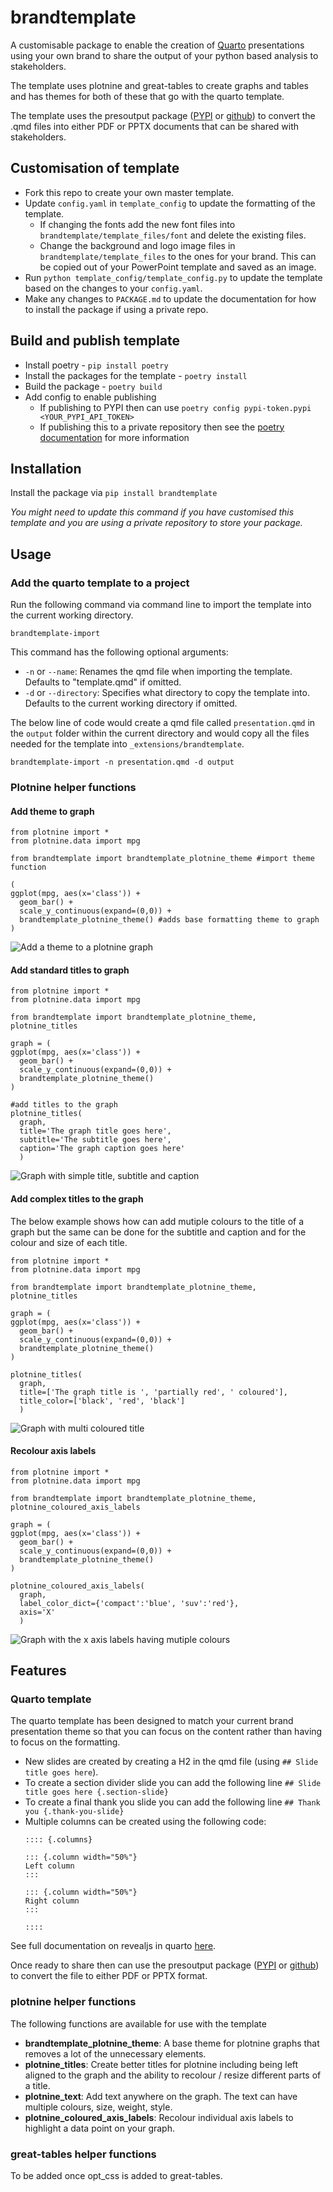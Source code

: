 # brandtemplate

A customisable package to enable the creation of [Quarto](https://quarto.org/) presentations using your own brand to share the output of your python based analysis to stakeholders. 

The template uses plotnine and great-tables to create graphs and tables and has themes for both of these that go with the quarto template.

The template uses the presoutput package ([PYPI](https://pypi.org/project/presoutput/) or [github](https://github.com/aplunket/presoutput)) to convert the .qmd files into either PDF or PPTX documents that can be shared with stakeholders.

## Customisation of template

- Fork this repo to create your own master template.
- Update `config.yaml` in `template_config` to update the formatting of the template.
  - If changing the fonts add the new font files into `brandtemplate/template_files/font` and delete the existing files.
  - Change the background and logo image files in `brandtemplate/template_files` to the ones for your brand. This can be copied out of your PowerPoint template and saved as an image.
- Run `python template_config/template_config.py` to update the template based on the changes to your `config.yaml`.
- Make any changes to `PACKAGE.md` to update the documentation for how to install the package if using a private repo.

## Build and publish template

- Install poetry - `pip install poetry`
- Install the packages for the template - `poetry install`
- Build the package - `poetry build`
- Add config to enable publishing
  - If publishing to PYPI then can use `poetry config pypi-token.pypi <YOUR_PYPI_API_TOKEN>`
  - If publishing this to a private repository then see the [poetry documentation](https://python-poetry.org/docs/repositories/#publishing-to-a-private-repository) for more information

## Installation

Install the package via `pip install brandtemplate`

*You might need to update this command if you have customised this template and you are using a private repository to store your package.*

## Usage

### Add the quarto template to a project

Run the following command via command line to import the template into the current working directory.

```{bash}
brandtemplate-import
```

This command has the following optional arguments:
- `-n` or `--name`: Renames the qmd file when importing the template. Defaults to "template.qmd" if omitted.
- `-d` or `--directory`: Specifies what directory to copy the template into. Defaults to the current working directory if omitted.

The below line of code would create a qmd file called `presentation.qmd` in the `output` folder within the current directory and would copy all the files needed for the template into `_extensions/brandtemplate`.

```{bash}
brandtemplate-import -n presentation.qmd -d output
```

### Plotnine helper functions

#### Add theme to graph 

```{python}
from plotnine import *
from plotnine.data import mpg

from brandtemplate import brandtemplate_plotnine_theme #import theme function

(
ggplot(mpg, aes(x='class')) +
  geom_bar() +
  scale_y_continuous(expand=(0,0)) +
  brandtemplate_plotnine_theme() #adds base formatting theme to graph
)
```

![Add a theme to a plotnine graph](example/graph/plotnine_add_theme.png)

#### Add standard titles to graph 

```{python}
from plotnine import *
from plotnine.data import mpg

from brandtemplate import brandtemplate_plotnine_theme, plotnine_titles

graph = (
ggplot(mpg, aes(x='class')) +
  geom_bar() +
  scale_y_continuous(expand=(0,0)) +
  brandtemplate_plotnine_theme() 
)

#add titles to the graph
plotnine_titles(
  graph,
  title='The graph title goes here',
  subtitle='The subtitle goes here',
  caption='The graph caption goes here'
  )
```

![Graph with simple title, subtitle and caption](example/graph/plotnine_simple_titles.png)

#### Add complex titles to the graph

The below example shows how can add mutiple colours to the title of a graph but the same can be done for the subtitle and caption and for the colour and size of each title.

```{python}
from plotnine import *
from plotnine.data import mpg

from brandtemplate import brandtemplate_plotnine_theme, plotnine_titles

graph = (
ggplot(mpg, aes(x='class')) +
  geom_bar() +
  scale_y_continuous(expand=(0,0)) +
  brandtemplate_plotnine_theme() 
)

plotnine_titles(
  graph,
  title=['The graph title is ', 'partially red', ' coloured'],
  title_color=['black', 'red', 'black']
  )
```

![Graph with multi coloured title](example/graph/plotnine_complex_titles.png)

#### Recolour axis labels 

```{python}
from plotnine import *
from plotnine.data import mpg

from brandtemplate import brandtemplate_plotnine_theme, plotnine_coloured_axis_labels

graph = (
ggplot(mpg, aes(x='class')) +
  geom_bar() +
  scale_y_continuous(expand=(0,0)) +
  brandtemplate_plotnine_theme() 
)

plotnine_coloured_axis_labels(
  graph,
  label_color_dict={'compact':'blue', 'suv':'red'},
  axis='X'
  )
```

![Graph with the x axis labels having mutiple colours](example/graph/plotnine_recolour_axis_text.png)

## Features

### Quarto template

The quarto template has been designed to match your current brand presentation theme so that you can focus on the content rather than having to focus on the formatting. 

- New slides are created by creating a H2 in the qmd file (using `## Slide title goes here`).
- To create a section divider slide you can add the following line `## Slide title goes here {.section-slide}`
- To create a final thank you slide you can add the following line `## Thank you {.thank-you-slide}`
- Multiple columns can be created using the following code:
  ```{quarto}
  :::: {.columns}

  ::: {.column width="50%"}
  Left column
  :::

  ::: {.column width="50%"}
  Right column
  :::
 
  ::::
  ```

See full documentation on revealjs in quarto [here](https://quarto.org/docs/presentations/revealjs/).

Once ready to share then can use the presoutput package ([PYPI](https://pypi.org/project/presoutput/) or [github](https://github.com/aplunket/presoutput)) to convert the file to either PDF or PPTX format.

### plotnine helper functions

The following functions are available for use with the template

- **brandtemplate_plotnine_theme**: A base theme for plotnine graphs that removes a lot of the unnecessary elements.
- **plotnine_titles**: Create better titles for plotnine including being left aligned to the graph and the ability to recolour / resize different parts of a title.
- **plotnine_text**: Add text anywhere on the graph. The text can have multiple colours, size, weight, style.
- **plotnine_coloured_axis_labels**: Recolour individual axis labels to highlight a data point on your graph.

### great-tables helper functions

To be added once opt_css is added to great-tables.